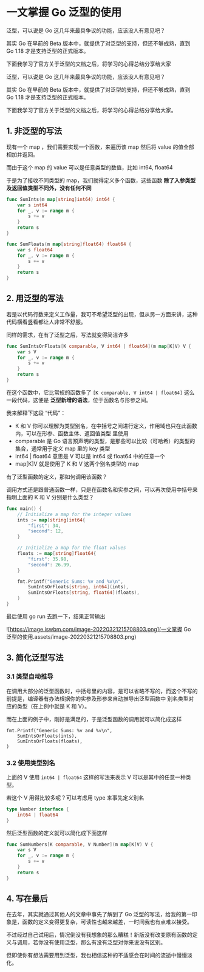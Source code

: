 # 一文掌握 Go 泛型的使用

泛型，可以说是 Go 这几年来最具争议的功能，应该没人有意见吧？

其实 Go 在早前的 Beta 版本中，就提供了对泛型的支持，但还不够成熟，直到 Go 1.18 才是支持泛型的正式版本。

下面我学习了官方关于泛型的文档之后，将学习的心得总结分享给大家



泛型，可以说是 Go 这几年来最具争议的功能，应该没人有意见吧？

其实 Go 在早前的 Beta 版本中，就提供了对泛型的支持，但还不够成熟，直到 Go 1.18 才是支持泛型的正式版本。

下面我学习了官方关于泛型的文档之后，将学习的心得总结分享给大家。

## 1. 非泛型的写法

现有一个 map ，我们需要实现一个函数，来遍历该 map 然后将 value 的值全部相加并返回。

而由于这个 map 的 value 可以是任意类型的数值，比如 int64, float64

于是为了接收不同类型的 map，我们就得定义多个函数，这些函数 **除了入参类型及返回值类型不同外，没有任何不同**

```go
func SumInts(m map[string]int64) int64 {
    var s int64
    for _, v := range m {
        s += v
    }
    return s
}

func SumFloats(m map[string]float64) float64 {
    var s float64
    for _, v := range m {
        s += v
    }
    return s
}
```

## 2. 用泛型的写法

若是以代码行数来定义工作量，我可不希望泛型的出现，但从另一方面来讲，这种代码横看竖看都让人非常不舒服。

同样的需求，在有了泛型之后，写法就变得简洁许多

```go
func SumIntsOrFloats[K comparable, V int64 | float64](m map[K]V) V {
    var s V
    for _, v := range m {
        s += v
    }
    return s
}
```

在这个函数中，它比常规的函数多了 `[K comparable, V int64 | float64]` 这么一段代码，这便是 **泛型新增的语法**，位于函数名与形参之间。

我来解释下这段 “代码”：

- K 和 V 你可以理解为类型别名，在中括号之间进行定义，作用域也只在此函数内，可以在形参、函数主体、返回值类型 里使用
- comparable 是 Go 语言预声明的类型，是那些可以比较（可哈希）的类型的集合，通常用于定义 map 里的 key 类型
- int64 | float64 意思是 V 可以是 int64 或 float64 中的任意一个
- map[K]V 就是使用了 K 和 V 这两个别名类型的 map

有了泛型函数的定义，那如何调用该函数？

调用方式还是跟普通函数一样，只是在函数名和实参之间，可以再次使用中括号来指明上面的 K 和 V 分别是什么类型？

```go
func main() {
    // Initialize a map for the integer values
    ints := map[string]int64{
        "first": 34,
        "second": 12,
    }

    // Initialize a map for the float values
    floats := map[string]float64{
        "first": 35.98,
        "second": 26.99,
    }

    fmt.Printf("Generic Sums: %v and %v\n",
        SumIntsOrFloats[string, int64](ints),
        SumIntsOrFloats[string, float64](floats),
    )
}
```

最后使用 go run 去跑一下，结果正常输出

![https://image.iswbm.com/image-20220321215708803.png](一文掌握 Go 泛型的使用.assets/image-20220321215708803.png)



## 3. 简化泛型写法



### 3.1 类型自动推导

在调用大部分的泛型函数时，中括号里的内容，是可以省略不写的，而这个不写的前提是，编译器有办法根据你的实参及形参来自动推导出泛型函数中 别名类型对应的类型（在上例中就是 K 和 V）。

而在上面的例子中，刚好是满足的，于是泛型函数的调用就可以简化成这样

```
fmt.Printf("Generic Sums: %v and %v\n",
    SumIntsOrFloats(ints),
    SumIntsOrFloats(floats),
)
```



### 3.2 使用类型别名

上面的 V 使用 `int64 | float64` 这样的写法来表示 V 可以是其中的任意一种类型。

若这个 V 用得比较多呢？可以考虑用 type 来事先定义别名

```go
type Number interface {
    int64 | float64
}
```

然后泛型函数的定义就可以简化成下面这样

```go
func SumNumbers[K comparable, V Number](m map[K]V) V {
    var s V
    for _, v := range m {
        s += v
    }
    return s
}
```



## 4. 写在最后

在去年，其实就通过其他人的文章中事先了解到了 Go 泛型的写法，给我的第一印象是，函数的定义变得更复杂，可读性也越来越差，一时间我也有点难以接受。

不过经过自己试用后，情况倒没有我想象的那么糟糕！新版没有改变原有函数的定义与调用，若你没有使用泛型，那么有没有泛型对你来说没有区别。

但即使你有想法需要用到泛型，我也相信这种的不适感会在时间的流逝中慢慢淡化。